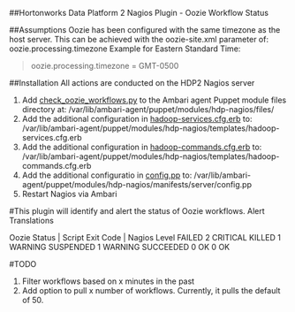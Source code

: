 ##Hortonworks Data Platform 2 Nagios Plugin - Oozie Workflow Status

##Assumptions
Oozie has been configured with the same timezone as the host server.  This can be achieved with the oozie-site.xml parameter of: oozie.processing.timezone
Example for Eastern Standard Time:
>oozie.processing.timezone = GMT-0500

##Installation
All actions are conducted on the HDP2 Nagios server
1. Add [check_oozie_workflows.py](/com/kane/check_oozie_workflows.py) to the Ambari agent Puppet module files directory at: /var/lib/ambari-agent/puppet/modules/hdp-nagios/files/
2. Add the additional configuration in [hadoop-services.cfg.erb](/Ambari-Puppet-Configs/hadoop-services.cfg.erb) to: /var/lib/ambari-agent/puppet/modules/hdp-nagios/templates/hadoop-services.cfg.erb
3. Add the additional configuration in [hadoop-commands.cfg.erb](/Ambari-Puppet-Configs/hadoop-commands.cfg.erb) to: /var/lib/ambari-agent/puppet/modules/hdp-nagios/templates/hadoop-commands.cfg.erb
4. Add the additional configuratio in [config.pp](/Ambari-Puppet-Configs/config.pp) to: /var/lib/ambari-agent/puppet/modules/hdp-nagios/manifests/server/config.pp
5. Restart Nagios via Ambari

#This plugin will identify and alert the status of Oozie workflows.
Alert Translations

Oozie Status   |  Script Exit Code |  Nagios Level
FAILED              2                   CRITICAL
KILLED              1                   WARNING
SUSPENDED           1                   WARNING
SUCCEEDED           0                   OK
<all others>        0                   OK

#TODO
1. Filter workflows based on x minutes in the past
2. Add option to pull x number of workflows.  Currently, it pulls the default of 50.
